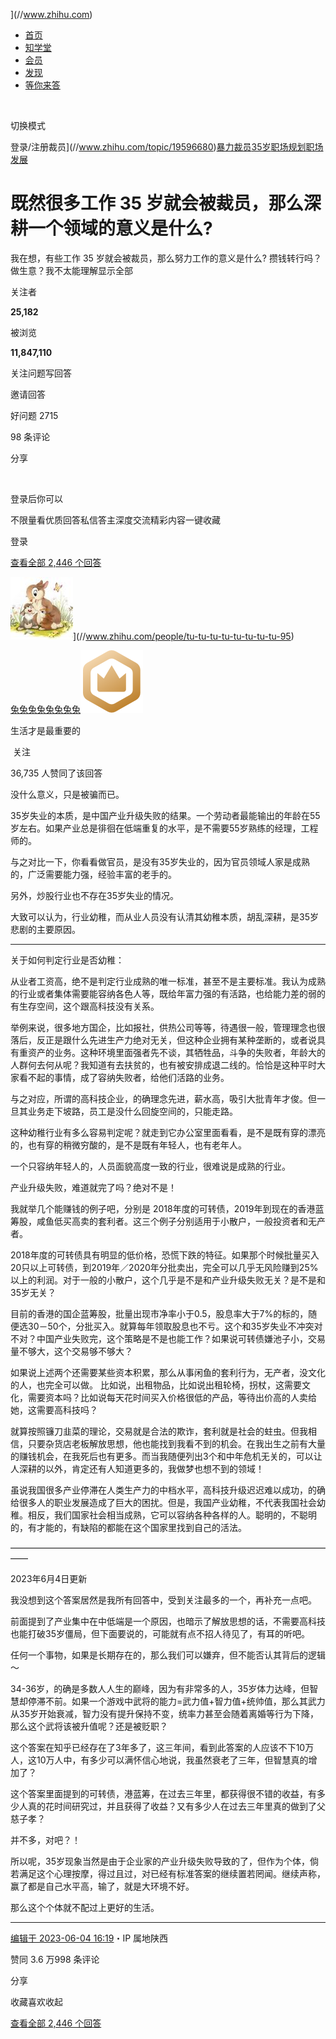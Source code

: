 ](//www.zhihu.com)

  * [首页](//www.zhihu.com/)
  * [知学堂](//www.zhihu.com/education/learning)
  * [会员](//www.zhihu.com/xen/vip-web)
  * [发现](//www.zhihu.com/explore)
  * [等你来答](//www.zhihu.com/question/waiting)

​

切换模式

登录/注册裁员](//www.zhihu.com/topic/19596680)[暴力裁员](//www.zhihu.com/topic/19597510)[35岁](//www.zhihu.com/topic/19848530)[职场规划](//www.zhihu.com/topic/19913587)[职场发展](//www.zhihu.com/topic/20177772)

# 既然很多工作 35 岁就会被裁员，那么深耕一个领域的意义是什么?

我在想，有些工作 35 岁就会被裁员，那么努力工作的意义是什么? 攒钱转行吗？做生意？我不太能理解显示全部 ​

关注者

**25,182**

被浏览

**11,847,110**

关注问题​写回答

​邀请回答

​好问题 2715

​98 条评论

​分享

​

登录后你可以

不限量看优质回答私信答主深度交流精彩内容一键收藏

登录

[查看全部 2,446 个回答](/question/391921616)

![](./.asset/既然很多工作35岁就会被裁员那么深耕一个领域的意义是什么-知乎/c4bc2764-4237-4c7a-9955-16b37242e934.jpg)](//www.zhihu.com/people/tu-tu-tu-tu-tu-tu-tu-tu-95)

[兔兔兔兔兔兔兔兔](//www.zhihu.com/people/tu-tu-tu-tu-tu-tu-tu-tu-95)​![](./.asset/既然很多工作35岁就会被裁员那么深耕一个领域的意义是什么-知乎/a1f03323-be11-4220-887d-124e88b61684.jpg)

生活才是最重要的

​ 关注

36,735 人赞同了该回答

没什么意义，只是被骗而已。

35岁失业的本质，是中国产业升级失败的结果。一个劳动者最能输出的年龄在55岁左右。如果产业总是徘徊在低端重复的水平，是不需要55岁熟练的经理，工程师的。

与之对比一下，你看看做官员，是没有35岁失业的，因为官员领域人家是成熟的，广泛需要能力强，经验丰富的老手的。

另外，炒股行业也不存在35岁失业的情况。

大致可以认为，行业幼稚，而从业人员没有认清其幼稚本质，胡乱深耕，是35岁悲剧的主要原因。

_________________________________________________________________________________________

关于如何判定行业是否幼稚：

从业者工资高，绝不是判定行业成熟的唯一标准，甚至不是主要标准。我认为成熟的行业或者集体需要能容纳各色人等，既给年富力强的有活路，也给能力差的弱的有生存空间，这个跟高科技没有关系。

举例来说，很多地方国企，比如报社，供热公司等等，待遇很一般，管理理念也很落后，反正是跟什么先进生产力绝对无关，但这种企业拥有某种垄断的，或者说具有重资产的业务。这种环境里面强者先不谈，其牺牲品，斗争的失败者，年龄大的人群何去何从呢？我知道有去扶贫的，也有被安排成退二线的。恰恰是这种平时大家看不起的事情，成了容纳失败者，给他们活路的业务。

与之对应，所谓的高科技企业，的确理念先进，薪水高，吸引大批青年才俊。但一旦其业务走下坡路，员工是没什么回旋空间的，只能走路。

这种幼稚行业有多么容易判定呢？就走到它办公室里面看看，是不是既有穿的漂亮的，也有穿的稍微穷酸的，是不是既有年轻人，也有老年人。

一个只容纳年轻人的，人员面貌高度一致的行业，很难说是成熟的行业。

产业升级失败，难道就完了吗？绝对不是！

我就举几个能赚钱的例子吧，分别是 2018年度的可转债，2019年到现在的香港蓝筹股，咸鱼低买高卖的套利者。这三个例子分别适用于小散户，一般投资者和无产者。

2018年度的可转债具有明显的低价格，恐慌下跌的特征。如果那个时候批量买入20只以上可转债，到2019年／2020年分批卖出，完全可以几乎无风险赚到25%以上的利润。对于一般的小散户，这个几乎是不是和产业升级失败无关？是不是和35岁无关？

目前的香港的国企蓝筹股，批量出现市净率小于0.5，股息率大于7%的标的，随便选30－50个，分批买入。就算每年领取股息也不亏。这个和35岁失业不冲突对不对？中国产业失败完，这个策略是不是也能工作？如果说可转债嫌池子小，交易量不够大，这个交易够不够大？

如果说上述两个还需要某些资本积累，那么从事闲鱼的套利行为，无产者，没文化的人，也完全可以做。 比如说，出租物品，比如说出租轮椅，拐杖，这需要文化，需要资本吗？比如说每天花时间买入价格很低的产品，等待出价高的人卖给她，这需要高科技吗？

就算按照镰刀韭菜的理论，交易就是合法的欺诈，套利就是社会的蛀虫。但我相信，只要杂货店老板解放思想，他也能找到我看不到的机会。在我出生之前有大量的赚钱机会，在我死后也有更多。而当我随便列出3个和中年危机无关的，可以让人深耕的以外，肯定还有人知道更多的，我做梦也想不到的领域！

虽说我国很多产业停滞在人类生产力的中档水平，高科技升级迟迟难以成功，的确给很多人的职业发展造成了巨大的困扰。但是，我国产业幼稚，不代表我国社会幼稚。相反，我们国家社会相当成熟，它可以容纳各种各样的人。聪明的，不聪明的，有才能的，有缺陷的都能在这个国家里找到自己的活法。

——————————————————————————————————————

2023年6月4日更新

我没想到这个答案居然是我所有回答中，受到关注最多的一个，再补充一点吧。

前面提到了产业集中在中低端是一个原因，也暗示了解放思想的话，不需要高科技也能打破35岁僵局，但下面要说的，可能就有点不招人待见了，有耳的听吧。

任何一个事物，如果是长期存在的，那么我们可以嫌弃，但不能否认其背后的逻辑～

34-36岁，的确是多数人人生的巅峰，因为有非常多的人，35岁体力达峰，但智慧却停滞不前。如果一个游戏中武将的能力=武力值+智力值+统帅值，那么其武力从35岁开始衰减，智力没有提升保持不变，统率力甚至会随着离婚等行为下降，那么这个武将该被升值呢？还是被贬职？

这个答案在知乎已经存在了3年多了，这三年间，看到此答案的人应该不下10万人，这10万人中，有多少可以满怀信心地说，我虽然衰老了三年，但智慧真的增加了？

这个答案里面提到的可转债，港蓝筹，在过去三年里，都获得很不错的收益，有多少人真的花时间研究过，并且获得了收益？又有多少人在过去三年里真的做到了父慈子孝？

并不多，对吧？！

所以呢，35岁现象当然是由于企业家的产业升级失败导致的了，但作为个体，倘若满足这个心理按摩，得过且过，对已经有标准答案的继续置若罔闻。继续声称，赢了都是自己水平高，输了，就是大环境不好。

那么这个个体就不配过上更好的生活。

* * *

[编辑于 2023-06-04 16:19](//www.zhihu.com/question/391921616/answer/1196385936)・IP 属地陕西

​赞同 3.6 万​​998 条评论

​分享

​收藏​喜欢收起​

[查看全部 2,446 个回答](/question/391921616)
